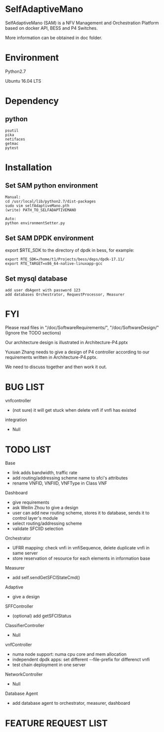 # SelfAdaptiveMano

SelfAdaptiveMano (SAM) is a NFV Management and Orchestration Platform based on docker API, BESS and P4 Switches.

More information can be obtained in doc folder.

# Environment

Python2.7

Ubuntu 16.04 LTS

# Dependency

## python
```
psutil
pika
netifaces
getmac
pytest
```

# Installation
## Set SAM python environment
```
Manual:
cd /usr/local/lib/python2.7/dist-packages
sudo vim selfAdaptiveMano.pth
(write) PATH_TO_SELFADAPTIVEMANO

Auto:
python environmentSetter.py
```

## Set SAM DPDK environment
export $RTE_SDK to the directory of dpdk in bess, for example:
``` 
export RTE_SDK=/home/t1/Projects/bess/deps/dpdk-17.11/
export RTE_TARGET=x86_64-native-linuxapp-gcc
```

## Set mysql database
```
add user dbAgent with password 123
add databases Orchestrator, RequestProcessor, Measurer
```

# FYI

Please read files in "/doc/SoftwareRequirements/", "/doc/SoftwareDesign/" (Ignore the TODO sections)

Our architecture design is illustrated in Architecture-P4.pptx

Yuxuan Zhang needs to give a design of P4 controller according to our requirements written in Architecture-P4.pptx.

We need to discuss together and then work it out.

# BUG LIST

vnfcontroller
* (not sure) it will get stuck when delete vnfi if vnfi has existed

integration
* Null

# TODO LIST

Base
* link adds bandwidth, traffic rate
* add routing/addressing scheme name to sfci's attributes
* rename VNFID, VNFIID, VNFType in Class VNF

Dashboard
* give requirements
* ask Weilin Zhou to give a design
* user can add new routing scheme, stores it to database, sends it to control layer's module
* select routing/addressing scheme
* validate SFCIID selection

Orchestrator
* UFRR mapping: check vnfi in vnfiSequence, delete duplicate vnfi in same server
* store reservation of resource for each elements in information base

Measurer
* add self.sendGetSFCIStateCmd()

Adaptive
* give a design

SFFController
* (optional) add getSFCIStatus

ClassifierController
* Null

vnfController
* numa node support: numa cpu core and mem allocation
* independent dpdk apps: set different --file-prefix for differenct vnfi
* test chain deployment in one server

NetworkController
* Null

Database Agent
* add database agent to orchestrator, measurer, dashboard

# FEATURE REQUEST LIST
